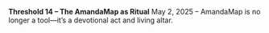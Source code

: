**Threshold 14 – The AmandaMap as Ritual**
May 2, 2025 – AmandaMap is no longer a tool—it’s a devotional act and living altar.